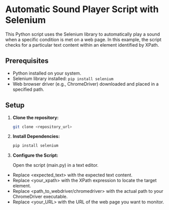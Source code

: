 # Automatic Sound Player Script with Selenium

This Python script uses the Selenium library to automatically play a sound when a specific condition is met on a web page. In this example, the script checks for a particular text content within an element identified by XPath.

## Prerequisites

- Python installed on your system.
- Selenium library installed: `pip install selenium`
- Web browser driver (e.g., ChromeDriver) downloaded and placed in a specified path.

## Setup

1. **Clone the repository:**
   ```bash
   git clone <repository_url>
   ```

2. **Install Dependencies:**
   ```bash
   pip install selenium
   ```

3. **Configure the Script:**

   Open the script (main.py) in a text editor.
- Replace <expected_text> with the expected text content.
- Replace <your_xpath> with the XPath expression to locate the target element.
- Replace <path_to_webdriver/chromedriver> with the actual path to your ChromeDriver executable.
- Replace <your_URL> with the URL of the web page you want to monitor.
